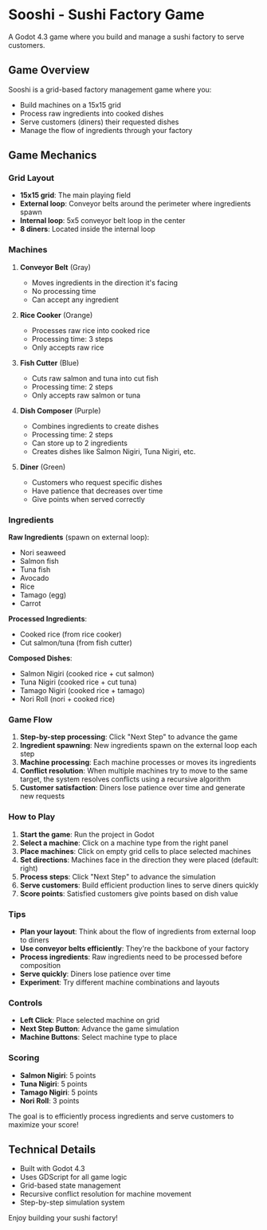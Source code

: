 # Sooshi - Sushi Factory Game

A Godot 4.3 game where you build and manage a sushi factory to serve customers.

## Game Overview

Sooshi is a grid-based factory management game where you:
- Build machines on a 15x15 grid
- Process raw ingredients into cooked dishes
- Serve customers (diners) their requested dishes
- Manage the flow of ingredients through your factory

## Game Mechanics

### Grid Layout
- **15x15 grid**: The main playing field
- **External loop**: Conveyor belts around the perimeter where ingredients spawn
- **Internal loop**: 5x5 conveyor belt loop in the center
- **8 diners**: Located inside the internal loop

### Machines

1. **Conveyor Belt** (Gray)
   - Moves ingredients in the direction it's facing
   - No processing time
   - Can accept any ingredient

2. **Rice Cooker** (Orange)
   - Processes raw rice into cooked rice
   - Processing time: 3 steps
   - Only accepts raw rice

3. **Fish Cutter** (Blue)
   - Cuts raw salmon and tuna into cut fish
   - Processing time: 2 steps
   - Only accepts raw salmon or tuna

4. **Dish Composer** (Purple)
   - Combines ingredients to create dishes
   - Processing time: 2 steps
   - Can store up to 2 ingredients
   - Creates dishes like Salmon Nigiri, Tuna Nigiri, etc.

5. **Diner** (Green)
   - Customers who request specific dishes
   - Have patience that decreases over time
   - Give points when served correctly

### Ingredients

**Raw Ingredients** (spawn on external loop):
- Nori seaweed
- Salmon fish
- Tuna fish
- Avocado
- Rice
- Tamago (egg)
- Carrot

**Processed Ingredients**:
- Cooked rice (from rice cooker)
- Cut salmon/tuna (from fish cutter)

**Composed Dishes**:
- Salmon Nigiri (cooked rice + cut salmon)
- Tuna Nigiri (cooked rice + cut tuna)
- Tamago Nigiri (cooked rice + tamago)
- Nori Roll (nori + cooked rice)

### Game Flow

1. **Step-by-step processing**: Click "Next Step" to advance the game
2. **Ingredient spawning**: New ingredients spawn on the external loop each step
3. **Machine processing**: Each machine processes or moves its ingredients
4. **Conflict resolution**: When multiple machines try to move to the same target, the system resolves conflicts using a recursive algorithm
5. **Customer satisfaction**: Diners lose patience over time and generate new requests

### How to Play

1. **Start the game**: Run the project in Godot
2. **Select a machine**: Click on a machine type from the right panel
3. **Place machines**: Click on empty grid cells to place selected machines
4. **Set directions**: Machines face in the direction they were placed (default: right)
5. **Process steps**: Click "Next Step" to advance the simulation
6. **Serve customers**: Build efficient production lines to serve diners quickly
7. **Score points**: Satisfied customers give points based on dish value

### Tips

- **Plan your layout**: Think about the flow of ingredients from external loop to diners
- **Use conveyor belts efficiently**: They're the backbone of your factory
- **Process ingredients**: Raw ingredients need to be processed before composition
- **Serve quickly**: Diners lose patience over time
- **Experiment**: Try different machine combinations and layouts

### Controls

- **Left Click**: Place selected machine on grid
- **Next Step Button**: Advance the game simulation
- **Machine Buttons**: Select machine type to place

### Scoring

- **Salmon Nigiri**: 5 points
- **Tuna Nigiri**: 5 points
- **Tamago Nigiri**: 5 points
- **Nori Roll**: 3 points

The goal is to efficiently process ingredients and serve customers to maximize your score!

## Technical Details

- Built with Godot 4.3
- Uses GDScript for all game logic
- Grid-based state management
- Recursive conflict resolution for machine movement
- Step-by-step simulation system

Enjoy building your sushi factory! 